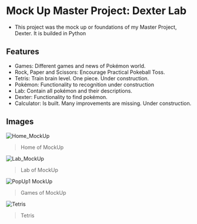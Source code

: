 # Mock Up Master Project: Dexter Lab

* This project was the mock up or foundations of my Master Project, Dexter. It is builded in Python

## Features

* Games: Different games and news of Pokémon world.
* Rock, Paper and Scissors: Encourage Practical Pokeball Toss.
* Tetris: Train brain level. One piece. Under construction.
* Pokémon: Functionality to recognition under construction
* Lab: Contain all pokémon and their descriptions.
* Dexter: Functionality to find pokémon.
* Calculator: Is built. Many improvements are missing. Under construction.


## Images


![Home_MockUp](https://firebasestorage.googleapis.com/v0/b/dexterprojectid.appspot.com/o/clientes%2Fmockup_home.png?alt=media&token=0f7a49f8-3c61-43ab-95d2-04d3452f8af4)
>Home of MockUp


![Lab_MockUp](https://firebasestorage.googleapis.com/v0/b/dexterprojectid.appspot.com/o/clientes%2Fmockup_lab.png?alt=media&token=f7f03f01-42ea-4ecd-b7ab-57d4ac590d7f)
>Lab of MockUp


![PopUp1 MockUp](https://firebasestorage.googleapis.com/v0/b/dexterprojectid.appspot.com/o/clientes%2FMockup_games.png?alt=media&token=5da7300e-c986-4b7b-84f1-3a597c5b571f)
>Games of MockUp


![Tetris](https://firebasestorage.googleapis.com/v0/b/dexterprojectid.appspot.com/o/clientes%2Ftetris.png?alt=media&token=233fe09c-9654-40bf-aa7b-3e460bc38bda)
>Tetris
